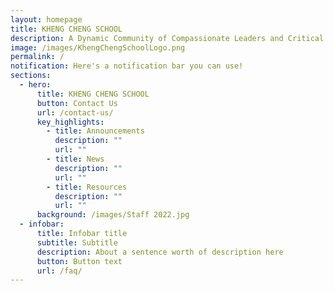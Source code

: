```yaml
---
layout: homepage
title: KHENG CHENG SCHOOL
description: A Dynamic Community of Compassionate Leaders and Critical Thinkers.
image: /images/KhengChengSchoolLogo.png
permalink: /
notification: Here's a notification bar you can use!
sections:
  - hero:
      title: KHENG CHENG SCHOOL
      button: Contact Us
      url: /contact-us/
      key_highlights:
        - title: Announcements
          description: ""
          url: ""
        - title: News
          description: ""
          url: ""
        - title: Resources
          description: ""
          url: ""
      background: /images/Staff 2022.jpg
  - infobar:
      title: Infobar title
      subtitle: Subtitle
      description: About a sentence worth of description here
      button: Button text
      url: /faq/
---
```

